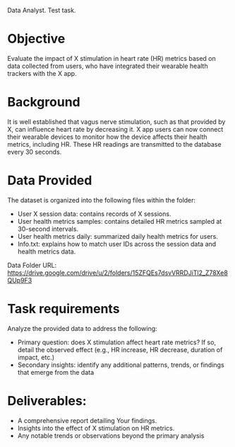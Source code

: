 Data Analyst. Test task.

# Objective
Evaluate the impact of X stimulation in heart rate (HR) metrics based on data collected from users, who have integrated their wearable health trackers with the X app.

# Background
It is well established that vagus nerve stimulation, such as that provided by X, can influence heart rate by decreasing it. X app users can now connect their wearable devices to monitor how the device affects their health metrics, including HR. These HR readings are transmitted to the database every 30 seconds. 

# Data Provided
The dataset is organized into the following files within the folder:
- User X session data: contains records of X sessions.
- User health metrics samples: contains detailed HR metrics sampled at 30-second intervals.
- User health metrics daily: summarized daily health metrics for users.
- Info.txt: explains how to match user IDs across the session data and health metrics data.
 
Data Folder URL: https://drive.google.com/drive/u/2/folders/15ZFQEs7dsvVRRDJiTl2_Z78Xe8QUp9F3

# Task requirements
Analyze the provided data to address the following:
- Primary question: does X stimulation affect heart rate metrics? If so, detail the observed effect (e.g., HR increase, HR decrease, duration of impact, etc.)
- Secondary insights: identify any additional patterns, trends, or findings that emerge from the data

# Deliverables:
- A comprehensive report detailing Your findings. 
- Insights into the effect of X stimulation on HR metrics.
- Any notable trends or observations beyond the primary analysis
